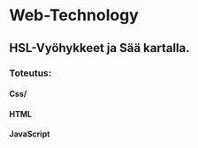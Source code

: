 # Web-Technology

## HSL-Vyöhykkeet ja Sää kartalla.
### Toteutus:
#### Css/
#### HTML
#### JavaScript
